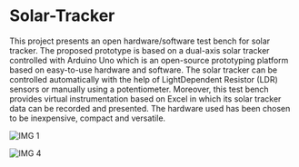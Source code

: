 # Solar-Tracker
This project presents an open hardware/software test bench for solar tracker. The proposed prototype is based on a dual-axis solar tracker controlled with Arduino Uno which is an open-source prototyping platform based on easy-to-use hardware and software. The solar tracker can be controlled automatically with the help of LightDependent Resistor (LDR) sensors or manually using a potentiometer. Moreover, this test bench provides virtual instrumentation based on Excel in which its solar tracker data can be recorded and presented. The hardware used has been chosen to be inexpensive, compact and versatile.

![IMG 1](https://user-images.githubusercontent.com/62985421/135856702-cebb3b16-34f5-44ac-849a-bd9ca06951ab.jpg)

![IMG 4](https://user-images.githubusercontent.com/62985421/135856829-532713b1-1cd0-4781-991d-5cedc99175bd.jpg)

